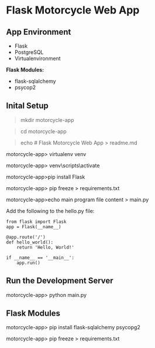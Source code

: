 # Flask Motorcycle Web App 

## App Environment

* Flask
* PostgreSQL
* Virtualenvironment

**Flask Modules:**

* flask-sqlalchemy
* psycop2

## Inital Setup

> mkdir motorcycle-app

> cd motorcycle-app

> echo # Flask Motorcycle Web App > readme.md

motorcycle-app> virtualenv venv

motorcycle-app> venv\scripts\activate

motorcycle-app>pip install Flask

motorcycle-app> pip freeze > requirements.txt

motorcycle-app>echo main program file content > main.py

Add the following to the hello.py file:
```
from flask import Flask
app = Flask(__name__)

@app.route('/')
def hello_world():
    return 'Hello, World!'

if __name__ == '__main__':
    app.run()
```

## Run the Development Server

motorcycle-app> python main.py

## Flask Modules

motorcycle-app> pip install flask-sqlalchemy psycopg2

motorcycle-app> pip freeze > requirements.txt